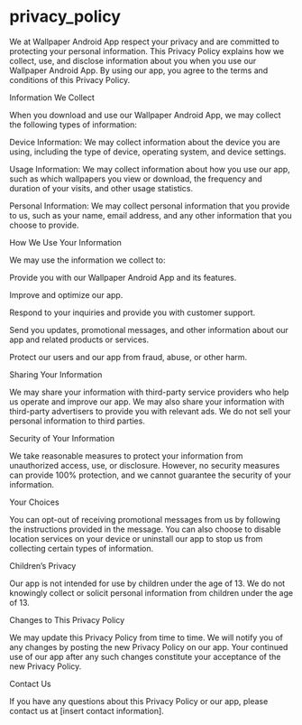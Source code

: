 # privacy_policy



We at Wallpaper Android App respect your privacy and are committed to protecting your personal information. This Privacy Policy explains how we collect, use, and disclose information about you when you use our Wallpaper Android App. By using our app, you agree to the terms and conditions of this Privacy Policy.

Information We Collect

When you download and use our Wallpaper Android App, we may collect the following types of information:

Device Information: We may collect information about the device you are using, including the type of device, operating system, and device settings.

Usage Information: We may collect information about how you use our app, such as which wallpapers you view or download, the frequency and duration of your visits, and other usage statistics.

Personal Information: We may collect personal information that you provide to us, such as your name, email address, and any other information that you choose to provide.

How We Use Your Information

We may use the information we collect to:

Provide you with our Wallpaper Android App and its features.

Improve and optimize our app.

Respond to your inquiries and provide you with customer support.

Send you updates, promotional messages, and other information about our app and related products or services.

Protect our users and our app from fraud, abuse, or other harm.

Sharing Your Information

We may share your information with third-party service providers who help us operate and improve our app. We may also share your information with third-party advertisers to provide you with relevant ads. We do not sell your personal information to third parties.

Security of Your Information

We take reasonable measures to protect your information from unauthorized access, use, or disclosure. However, no security measures can provide 100% protection, and we cannot guarantee the security of your information.

Your Choices

You can opt-out of receiving promotional messages from us by following the instructions provided in the message. You can also choose to disable location services on your device or uninstall our app to stop us from collecting certain types of information.

Children’s Privacy

Our app is not intended for use by children under the age of 13. We do not knowingly collect or solicit personal information from children under the age of 13.

Changes to This Privacy Policy

We may update this Privacy Policy from time to time. We will notify you of any changes by posting the new Privacy Policy on our app. Your continued use of our app after any such changes constitute your acceptance of the new Privacy Policy.

Contact Us

If you have any questions about this Privacy Policy or our app, please contact us at [insert contact information].
